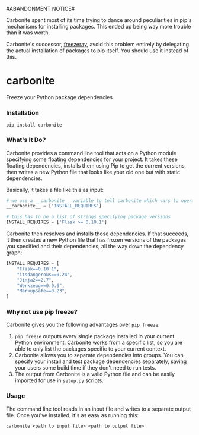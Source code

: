 #ABANDONMENT NOTICE#

Carbonite spent most of its time trying to dance around peculiarities in pip's mechanisms for installing packages. This ended up being way more trouble than it was worth.

Carbonite's successor, [freezeray](http://github.com/gamechanger/freezeray), avoid this problem entirely by delegating the actual installation of packages to pip itself. You should use it instead of this.

carbonite
=========

Freeze your Python package dependencies

### Installation ###

`pip install carbonite`

### What's It Do? ###

Carbonite provides a command line tool that acts on a Python module specifying some floating dependencies for your project. It takes these floating dependencies, installs them using Pip to get the current versions, then writes a new Python file that looks like your old one but with static dependencies.

Basically, it takes a file like this as input:

```python
# we use a __carbonite__ variable to tell carbonite which vars to operate on
__carbonite__ = ['INSTALL_REQUIRES']

# this has to be a list of strings specifying package versions
INSTALL_REQUIRES = ['Flask >= 0.10.1']
```

Carbonite then resolves and installs those dependencies. If that succeeds, it then creates a new Python file that has frozen versions of the packages you specified and their dependencies, all the way down the dependency graph:

```python
INSTALL_REQUIRES = [
    "Flask==0.10.1",
    "itsdangerous==0.24",
    "Jinja2==2.7",
    "Werkzeug==0.9.6",
    "MarkupSafe==0.23",
]
```

### Why not use pip freeze? ###

Carbonite gives you the following advantages over `pip freeze`:

1. `pip freeze` outputs every single package installed in your current Python environment. Carbonite works from a specific list, so you are able to only list the packages specific to your current context.
1. Carbonite allows you to separate dependencies into groups. You can specify your install and test package dependencies separately, saving your users some build time if they don't need to run tests.
1. The output from Carbonite is a valid Python file and can be easily imported for use in `setup.py` scripts.

### Usage ###

The command line tool reads in an input file and writes to a separate output file. Once you've installed, it's as easy as running this:

```
carbonite <path to input file> <path to output file>
```
